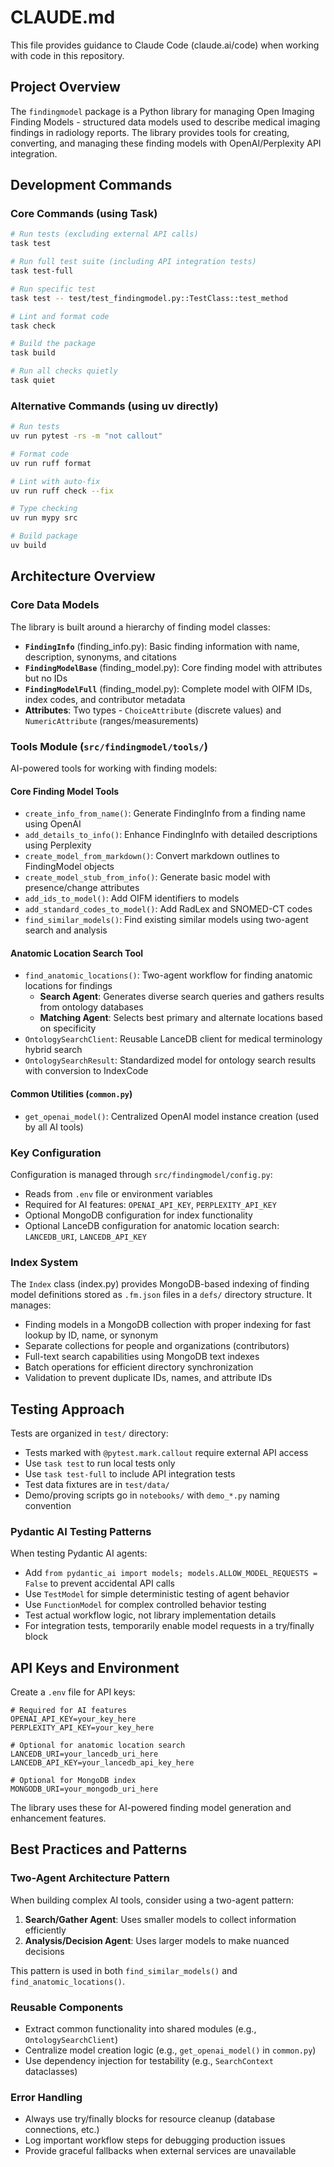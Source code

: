 # CLAUDE.md

This file provides guidance to Claude Code (claude.ai/code) when working with code in this repository.

## Project Overview

The `findingmodel` package is a Python library for managing Open Imaging Finding Models - structured data models used to describe medical imaging findings in radiology reports. The library provides tools for creating, converting, and managing these finding models with OpenAI/Perplexity API integration.

## Development Commands

### Core Commands (using Task)
```bash
# Run tests (excluding external API calls)
task test

# Run full test suite (including API integration tests)  
task test-full

# Run specific test
task test -- test/test_findingmodel.py::TestClass::test_method

# Lint and format code
task check

# Build the package
task build

# Run all checks quietly
task quiet
```

### Alternative Commands (using uv directly)
```bash
# Run tests
uv run pytest -rs -m "not callout"

# Format code
uv run ruff format

# Lint with auto-fix
uv run ruff check --fix  

# Type checking
uv run mypy src

# Build package
uv build
```

## Architecture Overview

### Core Data Models
The library is built around a hierarchy of finding model classes:

- **`FindingInfo`** (finding_info.py): Basic finding information with name, description, synonyms, and citations
- **`FindingModelBase`** (finding_model.py): Core finding model with attributes but no IDs
- **`FindingModelFull`** (finding_model.py): Complete model with OIFM IDs, index codes, and contributor metadata
- **Attributes**: Two types - `ChoiceAttribute` (discrete values) and `NumericAttribute` (ranges/measurements)

### Tools Module (`src/findingmodel/tools/`)
AI-powered tools for working with finding models:

#### Core Finding Model Tools
- `create_info_from_name()`: Generate FindingInfo from a finding name using OpenAI
- `add_details_to_info()`: Enhance FindingInfo with detailed descriptions using Perplexity
- `create_model_from_markdown()`: Convert markdown outlines to FindingModel objects
- `create_model_stub_from_info()`: Generate basic model with presence/change attributes
- `add_ids_to_model()`: Add OIFM identifiers to models
- `add_standard_codes_to_model()`: Add RadLex and SNOMED-CT codes
- `find_similar_models()`: Find existing similar models using two-agent search and analysis

#### Anatomic Location Search Tool
- `find_anatomic_locations()`: Two-agent workflow for finding anatomic locations for findings
  - **Search Agent**: Generates diverse search queries and gathers results from ontology databases
  - **Matching Agent**: Selects best primary and alternate locations based on specificity
- `OntologySearchClient`: Reusable LanceDB client for medical terminology hybrid search
- `OntologySearchResult`: Standardized model for ontology search results with conversion to IndexCode

#### Common Utilities (`common.py`)
- `get_openai_model()`: Centralized OpenAI model instance creation (used by all AI tools)

### Key Configuration
Configuration is managed through `src/findingmodel/config.py`:
- Reads from `.env` file or environment variables
- Required for AI features: `OPENAI_API_KEY`, `PERPLEXITY_API_KEY`
- Optional MongoDB configuration for index functionality
- Optional LanceDB configuration for anatomic location search: `LANCEDB_URI`, `LANCEDB_API_KEY`

### Index System
The `Index` class (index.py) provides MongoDB-based indexing of finding model definitions stored as `.fm.json` files in a `defs/` directory structure. It manages:
- Finding models in a MongoDB collection with proper indexing for fast lookup by ID, name, or synonym
- Separate collections for people and organizations (contributors)
- Full-text search capabilities using MongoDB text indexes
- Batch operations for efficient directory synchronization
- Validation to prevent duplicate IDs, names, and attribute IDs

## Testing Approach

Tests are organized in `test/` directory:
- Tests marked with `@pytest.mark.callout` require external API access
- Use `task test` to run local tests only
- Use `task test-full` to include API integration tests
- Test data fixtures are in `test/data/`
- Demo/proving scripts go in `notebooks/` with `demo_*.py` naming convention

### Pydantic AI Testing Patterns
When testing Pydantic AI agents:
- Add `from pydantic_ai import models; models.ALLOW_MODEL_REQUESTS = False` to prevent accidental API calls
- Use `TestModel` for simple deterministic testing of agent behavior
- Use `FunctionModel` for complex controlled behavior testing
- Test actual workflow logic, not library implementation details
- For integration tests, temporarily enable model requests in a try/finally block

## API Keys and Environment

Create a `.env` file for API keys:
```
# Required for AI features
OPENAI_API_KEY=your_key_here
PERPLEXITY_API_KEY=your_key_here

# Optional for anatomic location search
LANCEDB_URI=your_lancedb_uri_here
LANCEDB_API_KEY=your_lancedb_api_key_here

# Optional for MongoDB index
MONGODB_URI=your_mongodb_uri_here
```

The library uses these for AI-powered finding model generation and enhancement features.

## Best Practices and Patterns

### Two-Agent Architecture Pattern
When building complex AI tools, consider using a two-agent pattern:
1. **Search/Gather Agent**: Uses smaller models to collect information efficiently
2. **Analysis/Decision Agent**: Uses larger models to make nuanced decisions

This pattern is used in both `find_similar_models()` and `find_anatomic_locations()`.

### Reusable Components
- Extract common functionality into shared modules (e.g., `OntologySearchClient`)
- Centralize model creation logic (e.g., `get_openai_model()` in `common.py`)
- Use dependency injection for testability (e.g., `SearchContext` dataclasses)

### Error Handling
- Always use try/finally blocks for resource cleanup (database connections, etc.)
- Log important workflow steps for debugging production issues
- Provide graceful fallbacks when external services are unavailable